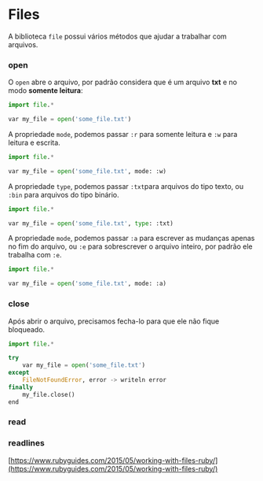 # Files

A biblioteca `file` possui vários métodos que ajudar a trabalhar com arquivos.

### open

O `open` abre o arquivo, por padrão considera que é um arquivo **txt** e no modo **somente leitura**:

```python
import file.*

var my_file = open('some_file.txt')
```

A propriedade `mode`, podemos passar `:r` para somente leitura e `:w` para leitura e escrita.

```python
import file.*

var my_file = open('some_file.txt', mode: :w)
```

A propriedade `type`, podemos passar `:txt`para arquivos do tipo texto, ou `:bin` para arquivos do tipo binário.

```python
import file.*

var my_file = open('some_file.txt', type: :txt)
```

A propriedade `mode`, podemos passar `:a` para escrever as mudanças apenas no fim do arquivo, ou `:e` para sobrescrever o arquivo inteiro, por padrão ele trabalha com `:e`.

```python
import file.*

var my_file = open('some_file.txt', mode: :a)
```

### close

Após abrir o arquivo, precisamos fecha-lo para que ele não fique bloqueado.

```python
import file.*

try
    var my_file = open('some_file.txt')
except
    FileNotFoundError, error -> writeln error
finally
    my_file.close()
end
```

### read

### readlines

[https://www.rubyguides.com/2015/05/working-with-files-ruby/](https://www.rubyguides.com/2015/05/working-with-files-ruby/)

